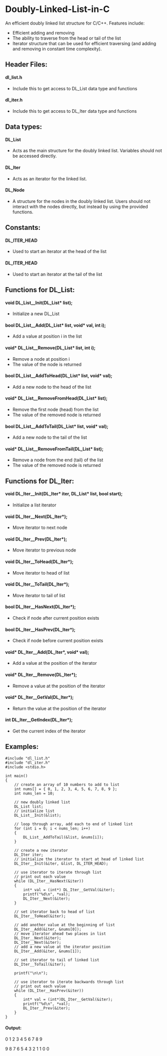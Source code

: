 # Doubly-Linked-List-in-C
An efficient doubly linked list structure for C/C++. Features include:
- Efficient adding and removing
- The ability to traverse from the head or tail of the list
- Iterator structure that can be used for efficient traversing (and adding and removing in constant time complexity).

## Header Files:

#### dl_list.h

- Include this to get access to DL_List data type and functions

#### dl_iter.h

- Include this to get access to DL_Iter data type and functions

## Data types:

#### DL_List

- Acts as the main structure for the doubly linked list. Variables should not be accessed directly.


#### DL_Iter

- Acts as an iterator for the linked list.

#### DL_Node

- A structure for the nodes in the doubly linked list. Users should not interact with the nodes directly, but instead by using the provided functions.

## Constants:

#### DL_ITER_HEAD

- Used to start an iterator at the head of the list

#### DL_ITER_HEAD

- Used to start an iterator at the tail of the list

## Functions for DL_List:

#### void DL_List__Init(DL_List* list);

- Initialize a new DL_List


#### bool DL_List__Add(DL_List* list, void* val, int i);
- Add a value at position i in the list


#### void* DL_List__Remove(DL_List* list, int i);
- Remove a node at position i
- The value of the node is returned


#### bool DL_List__AddToHead(DL_List* list, void* val);
- Add a new node to the head of the list


#### void* DL_List__RemoveFromHead(DL_List* list);
- Remove the first node (head) from the list
- The value of the removed node is returned


#### bool DL_List__AddToTail(DL_List* list, void* val);
- Add a new node to the tail of the list


#### void* DL_List__RemoveFromTail(DL_List* list);
- Remove a node from the end (tail) of the list
- The value of the removed node is returned

## Functions for DL_Iter:

#### void DL_Iter__Init(DL_Iter* iter, DL_List* list, bool start);
- Initialize a list iterator


#### void DL_Iter__Next(DL_Iter*);
- Move iterator to next node


#### void DL_Iter__Prev(DL_Iter*);
- Move iterator to previous node


#### void DL_Iter__ToHead(DL_Iter*);
- Move iterator to head of list


#### void DL_Iter__ToTail(DL_Iter*);
- Move iterator to tail of list


#### bool DL_Iter__HasNext(DL_Iter*);
- Check if node after current position exists


#### bool DL_Iter__HasPrev(DL_Iter*);
- Check if node before current position exists


#### void* DL_Iter__Add(DL_Iter*, void* val);
- Add a value at the position of the iterator


#### void* DL_Iter__Remove(DL_Iter*);
- Remove a value at the position of the iterator


#### void* DL_Iter__GetVal(DL_Iter*);
- Return the value at the position of the iterator


#### int DL_Iter__GetIndex(DL_Iter*);
- Get the current index of the iterator

## Examples:

    #include "dl_list.h"
    #include "dl_iter.h"
    #include <stdio.h>
    
    int main()
    {
    	// create an array of 10 numbers to add to list
    	int nums[] = { 0, 1, 2, 3, 4, 5, 6, 7, 8, 9 };
    	int nums_len = 10;
    
    	// new doubly linked list
    	DL_List list;
    	// initialize list
    	DL_List__Init(&list);
    
    	// loop through array, add each to end of linked list
    	for (int i = 0; i < nums_len; i++)
    	{
    		DL_List__AddToTail(&list, &nums[i]);
    	}
    
    	// create a new iterator
    	DL_Iter iter;
    	// initialize the iterator to start at head of linked list
    	DL_Iter__Init(&iter, &list, DL_ITER_HEAD);
    
    	// use iterator to iterate through list
    	// print out each value
    	while (DL_Iter__HasNext(&iter))
    	{
    		int* val = (int*) DL_Iter__GetVal(&iter);
    		printf("%d\n", *val);
    		DL_Iter__Next(&iter);
    	}
    
    	// set iterator back to head of list
    	DL_Iter__ToHead(&iter);
    
    	// add another value at the beginning of list
    	DL_Iter__Add(&iter, &nums[0]);
    	// move iterator ahead two places in list
    	DL_Iter__Next(&iter);
    	DL_Iter__Next(&iter);
    	// add a new value at the iterator position
    	DL_Iter__Add(&iter, &nums[1]);
    
    	// set iterator to tail of linked list
    	DL_Iter__ToTail(&iter);
    
    	printf("\n\n");
    
    	// use iterator to iterate backwards through list
    	// print out each value
    	while (DL_Iter__HasPrev(&iter))
    	{
    		int* val = (int*)DL_Iter__GetVal(&iter);
    		printf("%d\n", *val);
    		DL_Iter__Prev(&iter);
    	}
    }

#### Output:
0
1
2
3
4
5
6
7
8
9

9
8
7
6
5
4
3
2
1
1
0
0
